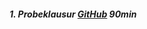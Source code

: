##### 1. Probeklausur [GitHub](https://github.com/GermanPaul12/STADS-Python-Course/tree/main/Project%2015%20Exam%20Preparation) 90min
